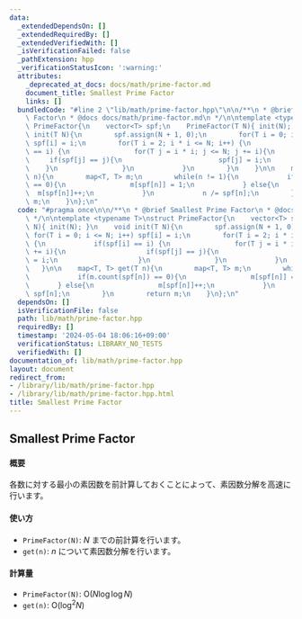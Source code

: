 ```yaml
---
data:
  _extendedDependsOn: []
  _extendedRequiredBy: []
  _extendedVerifiedWith: []
  _isVerificationFailed: false
  _pathExtension: hpp
  _verificationStatusIcon: ':warning:'
  attributes:
    _deprecated_at_docs: docs/math/prime-factor.md
    document_title: Smallest Prime Factor
    links: []
  bundledCode: "#line 2 \"lib/math/prime-factor.hpp\"\n\n/**\n * @brief Smallest Prime\
    \ Factor\n * @docs docs/math/prime-factor.md\n */\n\ntemplate <typename T>\nstruct\
    \ PrimeFactor{\n    vector<T> spf;\n    PrimeFactor(T N){ init(N); }\n    void\
    \ init(T N){\n        spf.assign(N + 1, 0);\n        for(T i = 0; i <= N; i++)\
    \ spf[i] = i;\n        for(T i = 2; i * i <= N; i++) {\n            if(spf[i]\
    \ == i) {\n                for(T j = i * i; j <= N; j += i){\n               \
    \     if(spf[j] == j){\n                        spf[j] = i;\n                \
    \    }\n                }\n            }\n        }\n    }\n\n    map<T, T> get(T\
    \ n){\n        map<T, T> m;\n        while(n != 1){\n            if(m.count(spf[n])\
    \ == 0){\n                m[spf[n]] = 1;\n            } else{\n              \
    \  m[spf[n]]++;\n            }\n            n /= spf[n];\n        }\n        return\
    \ m;\n    }\n};\n"
  code: "#pragma once\n\n/**\n * @brief Smallest Prime Factor\n * @docs docs/math/prime-factor.md\n\
    \ */\n\ntemplate <typename T>\nstruct PrimeFactor{\n    vector<T> spf;\n    PrimeFactor(T\
    \ N){ init(N); }\n    void init(T N){\n        spf.assign(N + 1, 0);\n       \
    \ for(T i = 0; i <= N; i++) spf[i] = i;\n        for(T i = 2; i * i <= N; i++)\
    \ {\n            if(spf[i] == i) {\n                for(T j = i * i; j <= N; j\
    \ += i){\n                    if(spf[j] == j){\n                        spf[j]\
    \ = i;\n                    }\n                }\n            }\n        }\n \
    \   }\n\n    map<T, T> get(T n){\n        map<T, T> m;\n        while(n != 1){\n\
    \            if(m.count(spf[n]) == 0){\n                m[spf[n]] = 1;\n     \
    \       } else{\n                m[spf[n]]++;\n            }\n            n /=\
    \ spf[n];\n        }\n        return m;\n    }\n};\n"
  dependsOn: []
  isVerificationFile: false
  path: lib/math/prime-factor.hpp
  requiredBy: []
  timestamp: '2024-05-04 18:06:16+09:00'
  verificationStatus: LIBRARY_NO_TESTS
  verifiedWith: []
documentation_of: lib/math/prime-factor.hpp
layout: document
redirect_from:
- /library/lib/math/prime-factor.hpp
- /library/lib/math/prime-factor.hpp.html
title: Smallest Prime Factor
---
```

## Smallest Prime Factor

#### 概要

各数に対する最小の素因数を前計算しておくことによって、素因数分解を高速に行います。

#### 使い方

- `PrimeFactor(N)`: $N$ までの前計算を行います。
- `get(n)`: $n$ について素因数分解を行います。

#### 計算量

- `PrimeFactor(N)`: $\mathrm{O}(N \log \log N)$
- `get(n)`: $\mathrm{O}(\log^2 N)$